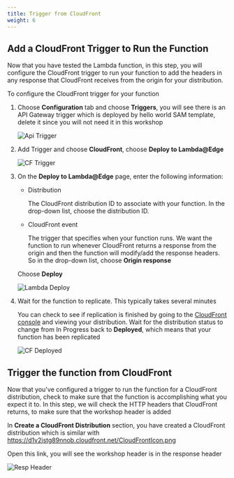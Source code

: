 ```yaml
---
title: Trigger from CloudFront 
weight: 6
---
```


## Add a CloudFront Trigger to Run the Function

Now that you have tested the Lambda function, in this step, you will configure the CloudFront trigger to run your function to add the headers in any response that CloudFront receives from the origin for your distribution.

To configure the CloudFront trigger for your function
1. Choose **Configuration** tab and choose **Triggers**, you will see there is an API Gateway trigger which is deployed by hello world SAM template, delete it since you will not need it in this workshop

   ![Api Trigger](/api_trigger.png)

2. Add Trigger and choose **CloudFront**, choose **Deploy to Lambda@Edge**

   ![CF Trigger](/CF_trigger.png)

3. On the **Deploy to Lambda@Edge** page, enter the following information:
   
   - Distribution
   
     The CloudFront distribution ID to associate with your function. In the drop-down list, choose the distribution ID.
   
   - CloudFront event

     The trigger that specifies when your function runs. We want the function to run whenever CloudFront returns a response from the origin and then the function will modify/add the response headers. So in the drop-down list, choose **Origin response**

   Choose **Deploy**
   
   ![Lambda Deploy](/lambda_deploy.png)

4. Wait for the function to replicate. This typically takes several minutes
   
   You can check to see if replication is finished by going to the [CloudFront console](https://console.aws.amazon.com/cloudfront/) and viewing your distribution. Wait for the distribution status to change from In Progress back to **Deployed**, which means that your function has been replicated

   ![CF Deployed](/cf_deployed.png)


## Trigger the function from CloudFront

Now that you've configured a trigger to run the function for a CloudFront distribution, check to make sure that the function is accomplishing what you expect it to. In this step, we will check the HTTP headers that CloudFront returns, to make sure that the workshop header is added

In **Create a CloudFront Distribution** section, you have created a CloudFront distribution which is similar with https://d1v2jstg89nnob.cloudfront.net/CloudFrontIcon.png

Open this link, you will see the workshop header is in the response header

![Resp Header](/resp_header.png)



